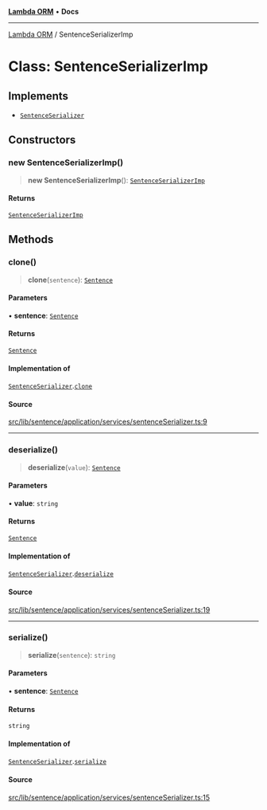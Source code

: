 [**Lambda ORM**](../README.md) • **Docs**

***

[Lambda ORM](../README.md) / SentenceSerializerImp

# Class: SentenceSerializerImp

## Implements

- [`SentenceSerializer`](../interfaces/SentenceSerializer.md)

## Constructors

### new SentenceSerializerImp()

> **new SentenceSerializerImp**(): [`SentenceSerializerImp`](SentenceSerializerImp.md)

#### Returns

[`SentenceSerializerImp`](SentenceSerializerImp.md)

## Methods

### clone()

> **clone**(`sentence`): [`Sentence`](Sentence.md)

#### Parameters

• **sentence**: [`Sentence`](Sentence.md)

#### Returns

[`Sentence`](Sentence.md)

#### Implementation of

[`SentenceSerializer`](../interfaces/SentenceSerializer.md).[`clone`](../interfaces/SentenceSerializer.md#clone)

#### Source

[src/lib/sentence/application/services/sentenceSerializer.ts:9](https://github.com/lambda-orm/lambdaorm/blob/b641a316566df55ad8177b62e40fe267b1442b03/src/lib/sentence/application/services/sentenceSerializer.ts#L9)

***

### deserialize()

> **deserialize**(`value`): [`Sentence`](Sentence.md)

#### Parameters

• **value**: `string`

#### Returns

[`Sentence`](Sentence.md)

#### Implementation of

[`SentenceSerializer`](../interfaces/SentenceSerializer.md).[`deserialize`](../interfaces/SentenceSerializer.md#deserialize)

#### Source

[src/lib/sentence/application/services/sentenceSerializer.ts:19](https://github.com/lambda-orm/lambdaorm/blob/b641a316566df55ad8177b62e40fe267b1442b03/src/lib/sentence/application/services/sentenceSerializer.ts#L19)

***

### serialize()

> **serialize**(`sentence`): `string`

#### Parameters

• **sentence**: [`Sentence`](Sentence.md)

#### Returns

`string`

#### Implementation of

[`SentenceSerializer`](../interfaces/SentenceSerializer.md).[`serialize`](../interfaces/SentenceSerializer.md#serialize)

#### Source

[src/lib/sentence/application/services/sentenceSerializer.ts:15](https://github.com/lambda-orm/lambdaorm/blob/b641a316566df55ad8177b62e40fe267b1442b03/src/lib/sentence/application/services/sentenceSerializer.ts#L15)
